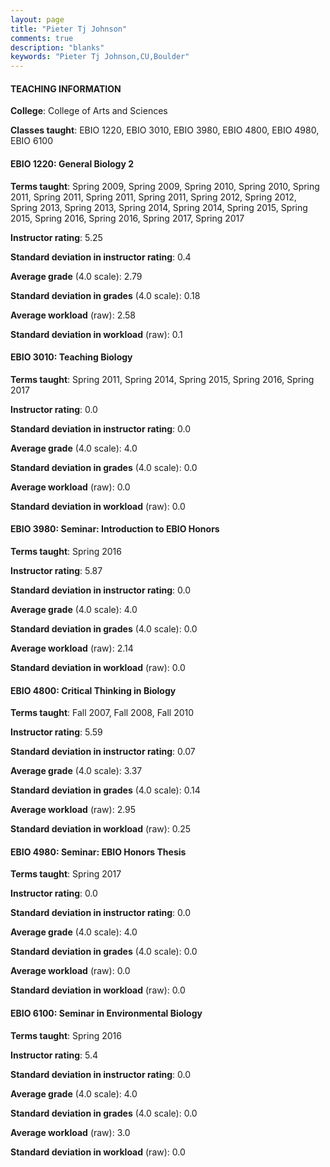 ```yaml
---
layout: page
title: "Pieter Tj Johnson" 
comments: true
description: "blanks"
keywords: "Pieter Tj Johnson,CU,Boulder"
---
```

<head>
<script src="https://ajax.googleapis.com/ajax/libs/jquery/2.1.3/jquery.min.js"></script>
<script src="https://dl.dropboxusercontent.com/s/pc42nxpaw1ea4o9/highcharts.js?dl=0"></script>
<!-- <script src="../assets/js/highcharts.js"></script> -->
<style type="text/css">@font-face {
	font-family: "Bebas Neue";
	src: url(https://www.filehosting.org/file/details/544349/BebasNeue Regular.otf) format("opentype");
	}
	h1.Bebas { 
		font-family: "Bebas Neue", Verdana, Tahoma;
	}
</style>
</head>
	   
#### TEACHING INFORMATION

**College**: College of Arts and Sciences

**Classes taught**: EBIO 1220, EBIO 3010, EBIO 3980, EBIO 4800, EBIO 4980, EBIO 6100

#### EBIO 1220: General Biology 2

**Terms taught**: Spring 2009, Spring 2009, Spring 2010, Spring 2010, Spring 2011, Spring 2011, Spring 2011, Spring 2011, Spring 2012, Spring 2012, Spring 2013, Spring 2013, Spring 2014, Spring 2014, Spring 2015, Spring 2015, Spring 2016, Spring 2016, Spring 2017, Spring 2017

**Instructor rating**: 5.25

**Standard deviation in instructor rating**: 0.4

**Average grade** (4.0 scale): 2.79

**Standard deviation in grades** (4.0 scale): 0.18

**Average workload** (raw): 2.58

**Standard deviation in workload** (raw): 0.1

#### EBIO 3010: Teaching Biology

**Terms taught**: Spring 2011, Spring 2014, Spring 2015, Spring 2016, Spring 2017

**Instructor rating**: 0.0

**Standard deviation in instructor rating**: 0.0

**Average grade** (4.0 scale): 4.0

**Standard deviation in grades** (4.0 scale): 0.0

**Average workload** (raw): 0.0

**Standard deviation in workload** (raw): 0.0

#### EBIO 3980: Seminar: Introduction to EBIO Honors

**Terms taught**: Spring 2016

**Instructor rating**: 5.87

**Standard deviation in instructor rating**: 0.0

**Average grade** (4.0 scale): 4.0

**Standard deviation in grades** (4.0 scale): 0.0

**Average workload** (raw): 2.14

**Standard deviation in workload** (raw): 0.0

#### EBIO 4800: Critical Thinking in Biology

**Terms taught**: Fall 2007, Fall 2008, Fall 2010

**Instructor rating**: 5.59

**Standard deviation in instructor rating**: 0.07

**Average grade** (4.0 scale): 3.37

**Standard deviation in grades** (4.0 scale): 0.14

**Average workload** (raw): 2.95

**Standard deviation in workload** (raw): 0.25

#### EBIO 4980: Seminar: EBIO Honors Thesis

**Terms taught**: Spring 2017

**Instructor rating**: 0.0

**Standard deviation in instructor rating**: 0.0

**Average grade** (4.0 scale): 4.0

**Standard deviation in grades** (4.0 scale): 0.0

**Average workload** (raw): 0.0

**Standard deviation in workload** (raw): 0.0

#### EBIO 6100: Seminar in Environmental Biology

**Terms taught**: Spring 2016

**Instructor rating**: 5.4

**Standard deviation in instructor rating**: 0.0

**Average grade** (4.0 scale): 4.0

**Standard deviation in grades** (4.0 scale): 0.0

**Average workload** (raw): 3.0

**Standard deviation in workload** (raw): 0.0

